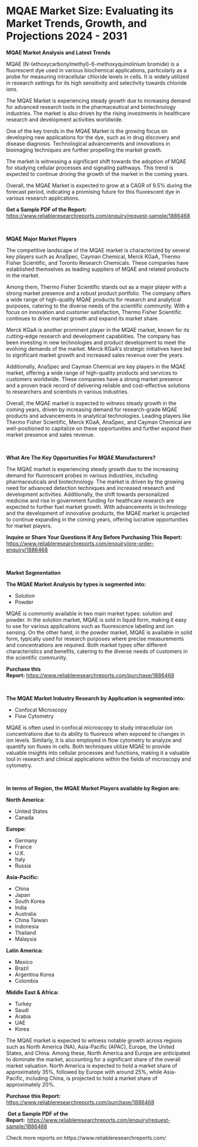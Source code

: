 <p><h1>MQAE Market Size: Evaluating its Market Trends, Growth, and Projections 2024 - 2031</h1></p><p><strong>MQAE Market Analysis and Latest Trends</strong></p>
<p><p>MQAE (N-(ethoxycarbonylmethyl)-6-methoxyquinolinium bromide) is a fluorescent dye used in various biochemical applications, particularly as a probe for measuring intracellular chloride levels in cells. It is widely utilized in research settings for its high sensitivity and selectivity towards chloride ions.</p><p>The MQAE Market is experiencing steady growth due to increasing demand for advanced research tools in the pharmaceutical and biotechnology industries. The market is also driven by the rising investments in healthcare research and development activities worldwide.</p><p>One of the key trends in the MQAE Market is the growing focus on developing new applications for the dye, such as in drug discovery and disease diagnosis. Technological advancements and innovations in bioimaging techniques are further propelling the market growth.</p><p>The market is witnessing a significant shift towards the adoption of MQAE for studying cellular processes and signaling pathways. This trend is expected to continue driving the growth of the market in the coming years.</p><p>Overall, the MQAE Market is expected to grow at a CAGR of 9.5% during the forecast period, indicating a promising future for this fluorescent dye in various research applications.</p></p>
<p><strong>Get a Sample PDF of the Report:&nbsp;</strong> <a href="https://www.reliableresearchreports.com/enquiry/request-sample/1886468">https://www.reliableresearchreports.com/enquiry/request-sample/1886468</a></p>
<p>&nbsp;</p>
<p><strong>MQAE Major Market Players</strong></p>
<p><p>The competitive landscape of the MQAE market is characterized by several key players such as AnaSpec, Cayman Chemical, Merck KGaA, Thermo Fisher Scientific, and Toronto Research Chemicals. These companies have established themselves as leading suppliers of MQAE and related products in the market.</p><p>Among them, Thermo Fisher Scientific stands out as a major player with a strong market presence and a robust product portfolio. The company offers a wide range of high-quality MQAE products for research and analytical purposes, catering to the diverse needs of the scientific community. With a focus on innovation and customer satisfaction, Thermo Fisher Scientific continues to drive market growth and expand its market share.</p><p>Merck KGaA is another prominent player in the MQAE market, known for its cutting-edge research and development capabilities. The company has been investing in new technologies and product development to meet the evolving demands of the market. Merck KGaA's strategic initiatives have led to significant market growth and increased sales revenue over the years.</p><p>Additionally, AnaSpec and Cayman Chemical are key players in the MQAE market, offering a wide range of high-quality products and services to customers worldwide. These companies have a strong market presence and a proven track record of delivering reliable and cost-effective solutions to researchers and scientists in various industries.</p><p>Overall, the MQAE market is expected to witness steady growth in the coming years, driven by increasing demand for research-grade MQAE products and advancements in analytical technologies. Leading players like Thermo Fisher Scientific, Merck KGaA, AnaSpec, and Cayman Chemical are well-positioned to capitalize on these opportunities and further expand their market presence and sales revenue.</p></p>
<p>&nbsp;</p>
<p><strong>What Are The Key Opportunities For MQAE Manufacturers?</strong></p>
<p><p>The MQAE market is experiencing steady growth due to the increasing demand for fluorescent probes in various industries, including pharmaceuticals and biotechnology. The market is driven by the growing need for advanced detection techniques and increased research and development activities. Additionally, the shift towards personalized medicine and rise in government funding for healthcare research are expected to further fuel market growth. With advancements in technology and the development of innovative products, the MQAE market is projected to continue expanding in the coming years, offering lucrative opportunities for market players.</p></p>
<p><strong>Inquire or Share Your Questions If Any Before Purchasing This Report:</strong> <a href="https://www.reliableresearchreports.com/enquiry/pre-order-enquiry/1886468">https://www.reliableresearchreports.com/enquiry/pre-order-enquiry/1886468</a></p>
<p>&nbsp;</p>
<p><strong>Market Segmentation</strong></p>
<p><strong>The MQAE Market Analysis by types is segmented into:</strong></p>
<p><ul><li>Solution</li><li>Powder</li></ul></p>
<p><p>MQAE is commonly available in two main market types: solution and powder. In the solution market, MQAE is sold in liquid form, making it easy to use for various applications such as fluorescence labeling and ion sensing. On the other hand, in the powder market, MQAE is available in solid form, typically used for research purposes where precise measurements and concentrations are required. Both market types offer different characteristics and benefits, catering to the diverse needs of customers in the scientific community.</p></p>
<p><strong>Purchase this Report:&nbsp;</strong><a href="https://www.reliableresearchreports.com/purchase/1886468">https://www.reliableresearchreports.com/purchase/1886468</a></p>
<p>&nbsp;</p>
<p><strong>The MQAE Market Industry Research by Application is segmented into:</strong></p>
<p><ul><li>Confocal Microscopy</li><li>Flow Cytometry</li></ul></p>
<p><p>MQAE is often used in confocal microscopy to study intracellular ion concentrations due to its ability to fluoresce when exposed to changes in ion levels. Similarly, it is also employed in flow cytometry to analyze and quantify ion fluxes in cells. Both techniques utilize MQAE to provide valuable insights into cellular processes and functions, making it a valuable tool in research and clinical applications within the fields of microscopy and cytometry.</p></p>
<p>&nbsp;</p>
<p><strong>In terms of Region, the MQAE Market Players available by Region are:</strong></p>
<p>
    <p> <strong> North America: </strong>
        <ul>
            <li>United States</li>
            <li>Canada</li>
        </ul>
        </p> 
    <p> <strong> Europe: </strong>
        <ul>
            <li>Germany</li>
            <li>France</li>
            <li>U.K.</li>
            <li>Italy</li>
            <li>Russia</li>
        </ul>
        </p> 
    <p> <strong> Asia-Pacific: </strong>
        <ul>
            <li>China</li>
            <li>Japan</li>
            <li>South Korea</li>
            <li>India</li>
            <li>Australia</li>
            <li>China Taiwan</li>
            <li>Indonesia</li>
            <li>Thailand</li>
            <li>Malaysia</li>
        </ul>
        </p> 
    <p> <strong> Latin America: </strong>
        <ul>
            <li>Mexico</li>
            <li>Brazil</li>
            <li>Argentina Korea</li>
            <li>Colombia</li>
        </ul>
        </p> 
    <p> <strong> Middle East & Africa: </strong>
        <ul>
            <li>Turkey</li>
            <li>Saudi</li>
            <li>Arabia</li>
            <li>UAE</li>
            <li>Korea</li>
        </ul>
    </p>
    </p>
<p><p>The MQAE market is expected to witness notable growth across regions such as North America (NA), Asia-Pacific (APAC), Europe, the United States, and China. Among these, North America and Europe are anticipated to dominate the market, accounting for a significant share of the overall market valuation. North America is expected to hold a market share of approximately 35%, followed by Europe with around 25%, while Asia-Pacific, including China, is projected to hold a market share of approximately 20%.</p></p>
<p><strong>Purchase this Report: </strong><a href="https://www.reliableresearchreports.com/purchase/1886468">https://www.reliableresearchreports.com/purchase/1886468</a></p>
<p>&nbsp;<strong>Get a Sample PDF of the Report:&nbsp;&nbsp;</strong><a href="https://www.reliableresearchreports.com/enquiry/request-sample/1886468">https://www.reliableresearchreports.com/enquiry/request-sample/1886468</a></p>
<p><strong></strong></p>
<p>Check more reports on https://www.reliableresearchreports.com/</p>